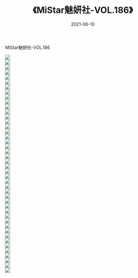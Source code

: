 ﻿---
layout: post
title:  《MiStar魅妍社-VOL.186》
date:   2021-06-10
img: http://img.660000.xyz/Sharelink/网络美图/2021/MiStar魅妍社-VOL.186/000.jpg
categories: [美女, 清纯, 唯美]
---

MiStar魅妍社-VOL.186

  ![](http://img.660000.xyz/Sharelink/网络美图/2021/MiStar魅妍社-VOL.186/001.jpg) <br> ![](http://img.660000.xyz/Sharelink/网络美图/2021/MiStar魅妍社-VOL.186/002.jpg) <br> ![](http://img.660000.xyz/Sharelink/网络美图/2021/MiStar魅妍社-VOL.186/003.jpg) <br> ![](http://img.660000.xyz/Sharelink/网络美图/2021/MiStar魅妍社-VOL.186/004.jpg) <br> ![](http://img.660000.xyz/Sharelink/网络美图/2021/MiStar魅妍社-VOL.186/005.jpg) <br> ![](http://img.660000.xyz/Sharelink/网络美图/2021/MiStar魅妍社-VOL.186/006.jpg) <br> ![](http://img.660000.xyz/Sharelink/网络美图/2021/MiStar魅妍社-VOL.186/007.jpg) <br> ![](http://img.660000.xyz/Sharelink/网络美图/2021/MiStar魅妍社-VOL.186/008.jpg) <br> ![](http://img.660000.xyz/Sharelink/网络美图/2021/MiStar魅妍社-VOL.186/009.jpg) <br> ![](http://img.660000.xyz/Sharelink/网络美图/2021/MiStar魅妍社-VOL.186/010.jpg) <br> ![](http://img.660000.xyz/Sharelink/网络美图/2021/MiStar魅妍社-VOL.186/011.jpg) <br> ![](http://img.660000.xyz/Sharelink/网络美图/2021/MiStar魅妍社-VOL.186/012.jpg) <br> ![](http://img.660000.xyz/Sharelink/网络美图/2021/MiStar魅妍社-VOL.186/013.jpg) <br> ![](http://img.660000.xyz/Sharelink/网络美图/2021/MiStar魅妍社-VOL.186/014.jpg) <br> ![](http://img.660000.xyz/Sharelink/网络美图/2021/MiStar魅妍社-VOL.186/015.jpg) <br> ![](http://img.660000.xyz/Sharelink/网络美图/2021/MiStar魅妍社-VOL.186/016.jpg) <br> ![](http://img.660000.xyz/Sharelink/网络美图/2021/MiStar魅妍社-VOL.186/017.jpg) <br> ![](http://img.660000.xyz/Sharelink/网络美图/2021/MiStar魅妍社-VOL.186/018.jpg) <br> ![](http://img.660000.xyz/Sharelink/网络美图/2021/MiStar魅妍社-VOL.186/019.jpg) <br> ![](http://img.660000.xyz/Sharelink/网络美图/2021/MiStar魅妍社-VOL.186/020.jpg) <br> ![](http://img.660000.xyz/Sharelink/网络美图/2021/MiStar魅妍社-VOL.186/021.jpg) <br> ![](http://img.660000.xyz/Sharelink/网络美图/2021/MiStar魅妍社-VOL.186/022.jpg) <br> ![](http://img.660000.xyz/Sharelink/网络美图/2021/MiStar魅妍社-VOL.186/023.jpg) <br> ![](http://img.660000.xyz/Sharelink/网络美图/2021/MiStar魅妍社-VOL.186/024.jpg) <br> ![](http://img.660000.xyz/Sharelink/网络美图/2021/MiStar魅妍社-VOL.186/025.jpg) <br> ![](http://img.660000.xyz/Sharelink/网络美图/2021/MiStar魅妍社-VOL.186/026.jpg) <br> ![](http://img.660000.xyz/Sharelink/网络美图/2021/MiStar魅妍社-VOL.186/027.jpg) <br> ![](http://img.660000.xyz/Sharelink/网络美图/2021/MiStar魅妍社-VOL.186/028.jpg) <br> ![](http://img.660000.xyz/Sharelink/网络美图/2021/MiStar魅妍社-VOL.186/029.jpg) <br> ![](http://img.660000.xyz/Sharelink/网络美图/2021/MiStar魅妍社-VOL.186/030.jpg) <br> ![](http://img.660000.xyz/Sharelink/网络美图/2021/MiStar魅妍社-VOL.186/031.jpg) <br> ![](http://img.660000.xyz/Sharelink/网络美图/2021/MiStar魅妍社-VOL.186/032.jpg) <br> ![](http://img.660000.xyz/Sharelink/网络美图/2021/MiStar魅妍社-VOL.186/033.jpg) <br> ![](http://img.660000.xyz/Sharelink/网络美图/2021/MiStar魅妍社-VOL.186/034.jpg) <br> ![](http://img.660000.xyz/Sharelink/网络美图/2021/MiStar魅妍社-VOL.186/035.jpg) <br> ![](http://img.660000.xyz/Sharelink/网络美图/2021/MiStar魅妍社-VOL.186/036.jpg) <br> ![](http://img.660000.xyz/Sharelink/网络美图/2021/MiStar魅妍社-VOL.186/037.jpg) <br> ![](http://img.660000.xyz/Sharelink/网络美图/2021/MiStar魅妍社-VOL.186/038.jpg) <br> ![](http://img.660000.xyz/Sharelink/网络美图/2021/MiStar魅妍社-VOL.186/039.jpg) <br> ![](http://img.660000.xyz/Sharelink/网络美图/2021/MiStar魅妍社-VOL.186/040.jpg) <br> ![](http://img.660000.xyz/Sharelink/网络美图/2021/MiStar魅妍社-VOL.186/041.jpg) <br> ![](http://img.660000.xyz/Sharelink/网络美图/2021/MiStar魅妍社-VOL.186/042.jpg) <br> ![](http://img.660000.xyz/Sharelink/网络美图/2021/MiStar魅妍社-VOL.186/043.jpg) <br> ![](http://img.660000.xyz/Sharelink/网络美图/2021/MiStar魅妍社-VOL.186/044.jpg) <br>